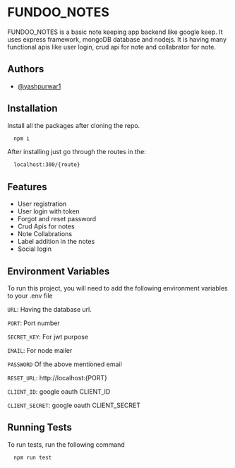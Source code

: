 
# FUNDOO_NOTES

FUNDOO_NOTES is a basic note keeping app backend like google keep. It uses express framework, mongoDB database and nodejs. It is having many functional apis like user login, crud api for note and collabrator for note.


## Authors

- [@yashpurwar1](https://www.github.com/octokatherine)

  
## Installation

Install all the packages after cloning the repo. 

```bash
  npm i
```
After installing just go through the routes in the:

```bash
  localhost:300/{route}
```
## Features

- User registration
- User login with token
- Forgot and reset password
- Crud Apis for notes
- Note Collabrations
- Label addition in the notes
- Social login

  
## Environment Variables

To run this project, you will need to add the following environment variables to your .env file

`URL`: Having the database url. 

`PORT`: Port number

`SECRET_KEY`: For jwt purpose

`EMAIL`: For node mailer

`PASSWORD` Of the above mentioned email

`RESET_URL`: http://localhost:{PORT}

`CLIENT_ID`: google oauth CLIENT_ID

`CLIENT_SECRET`: google oauth CLIENT_SECRET
## Running Tests

To run tests, run the following command

```bash
  npm run test
```
